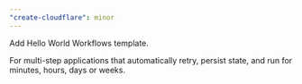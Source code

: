 ```yaml
---
"create-cloudflare": minor
---
```


Add Hello World Workflows template.

For multi-step applications that automatically retry, persist state, and run for minutes, hours, days or weeks.

